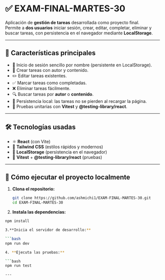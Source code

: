 # ✅ EXAM-FINAL-MARTES-30

Aplicación de **gestión de tareas** desarrollada como proyecto final.  
Permite a **dos usuarios** iniciar sesión, crear, editar, completar, eliminar y buscar tareas, con persistencia en el navegador mediante **LocalStorage**.  

---

## 🌟 Características principales

- 🔑 Inicio de sesión sencillo por nombre (persistente en LocalStorage).  
- 📝 Crear tareas con autor y contenido.  
- ✏️ Editar tareas existentes.  
- ✅ Marcar tareas como completadas.  
- ❌ Eliminar tareas fácilmente.  
- 🔍 Buscar tareas por **autor** o **contenido**.  
- 💾 Persistencia local: las tareas no se pierden al recargar la página.  
- 🧪 Pruebas unitarias con **Vitest** y **@testing-library/react**.  

---

## 🛠️ Tecnologías usadas

- ⚛️ **React** (con Vite)  
- 🎨 **Tailwind CSS** (estilos rápidos y modernos)  
- 💾 **LocalStorage** (persistencia en el navegador)  
- 🧪 **Vitest** + **@testing-library/react** (pruebas)  

---

## 🚀 Cómo ejecutar el proyecto localmente

1. **Clona el repositorio:**

   ```bash
   git clone https://github.com/ashmichi1/EXAM-FINAL-MARTES-30.git
   cd EXAM-FINAL-MARTES-30

 2. **Instala las dependencias:**

   ```bash
   npm install

3.**Inicia el servidor de desarrollo:**

   ```bash
   npm run dev

4. **Ejecuta las pruebas:**

 ```bash
 npm run test
   
---
